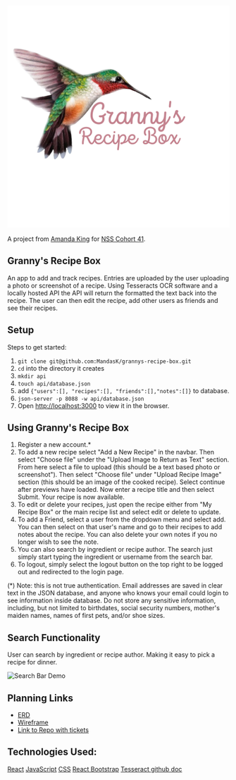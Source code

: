 
![Granny's Recipe Box](./logo.png)

A project from [Amanda King](https://github.com/MandasK) for [NSS Cohort 41](http://nashvillesoftwareschool.com/).


## Granny's Recipe Box

An app to add and track recipes. Entries are uploaded by the user uploading a photo or screenshot of a recipe. Using Tesseracts OCR software and a locally hosted API the API will return the formatted the text back into the recipe. The user can then edit the recipe, add other users as friends and see their recipes.


## Setup
Steps to get started:
1. `git clone git@github.com:MandasK/grannys-recipe-box.git`
1. `cd` into the directory it creates
1. `mkdir api`
1. `touch api/database.json`
1.  add `{"users":[], "recipes":[], "friends":[],"notes":[]}` to database.
1. `json-server -p 8088 -w api/database.json`
1. Open [http://localhost:3000](http://localhost:3000) to view it in the browser.

## Using Granny's Recipe Box

1. Register a new account.*
1. To add a new recipe select "Add a New Recipe" in the navbar. Then select "Choose file" under the "Upload Image to Return as Text" section. From here select a file to upload (this should be a text based photo or screenshot"). Then select "Choose file" under "Upload Recipe Image" section (this should be an image of the cooked recipe). Select continue after previews have loaded. Now enter a recipe title and then select Submit. Your recipe is now available.
1. To edit or delete your recipes, just open the recipe either from "My Recipe Box" or the main recipe list and select edit or delete to update. 
1. To add a Friend, select a user from the dropdown menu and select add. You can then select on that user's name and go to their recipes to add notes about the recipe. You can also delete your own notes if you no longer wish to see the note.
1. You can also search by ingredient or recipe author. The search just simply start typing the ingredient or username from the search bar.
1. To logout, simply select the logout button on the top right to be logged out and redirected to the login page.


(*) Note: this is not true authentication. Email addresses are saved in clear text in the JSON database, and anyone who knows your email could login to see information inside database. Do not store any sensitive information, including, but not limited to birthdates, social security numbers, mother's maiden names, names of first pets, and/or shoe sizes.


## Search Functionality
User can search by ingredient or recipe author. Making it easy to pick a recipe for dinner.

![Search Bar Demo](https://imgflip.com/gif/4bqw83)

## Planning Links
* [ERD](https://dbdiagram.io/d/5f18639a1e6ca02dc1a43e40)
* [Wireframe](https://drive.google.com/file/d/1qB29R5iYr4zS1exdEZkzSw5Rdf1tAfFW/view?usp=sharing)
* [Link to Repo with tickets](https://github.com/MandasK/grannys-recipe-box)


## Technologies Used: 
[React](https://reactjs.org/)
[JavaScript](https://github.com/tesseract-ocr)
[CSS](https://github.com/tesseract-ocr)
[React Bootstrap](https://react-bootstrap.github.io/)
[Tesseract github doc](https://github.com/tesseract-ocr)

